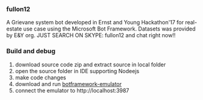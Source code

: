 ### fullon12

A Grievane system bot developed in Ernst and Young Hackathon'17 for real-estate use case using the Microsoft Bot Framework. 
Datasets was provided by E&Y org.
JUST SEARCH ON SKYPE: fullon12 and chat right now!!


### Build and debug
1. download source code zip and extract source in local folder
2. open the source folder in  IDE supporting Nodeejs
3. make code changes
4. download and run [botframework-emulator](https://emulator.botframework.com/)
5. connect the emulator to http://localhost:3987


```


